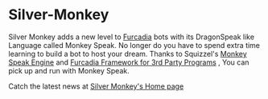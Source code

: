 # Silver-Monkey

Silver Monkey adds a new level to [Furcadia](http://cms.furcadia.com) bots with its DragonSpeak like Language called Monkey Speak. No longer do you have to spend extra time learning to build a bot to host your dream. Thanks to Squizzel's [Monkey Speak Engine](https://starship-avalon-projects.github.io/MonkeySpeakExtendedEngine/) and [Furcadia Framework for 3rd Party Programs](https://starship-avalon-projects.github.io/FurcadiaFramework/) , You can pick up and run with Monkey Speak.

Catch the latest news at [Silver Monkey's Home page](http://silvermonkey.tsprojects.orgs) 
